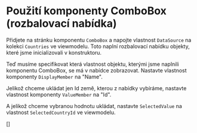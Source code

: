 ﻿Použití komponenty ComboBox (rozbalovací nabídka)
=================================================
Přidjete na stránku komponentu `ComboBox` a napojte vlastnost `DataSource` na kolekci `Countries` ve viewmodelu. Toto naplní rozbalovací nabídku objekty, které jsme inicializovali v konstruktoru.
        
Teď musíme specifikovat která vlastnost objektu, kterými jsme naplnili komponentu ComboBox, se má v nabídce zobrazovat. Nastavte vlastnost komponenty `DisplayMember` na "Name".

Jelikož chceme ukládat jen Id země, kterou z nabídky vybíráme, nastavte vlastnost komponenty `ValueMember` na "Id".

A jelikož chceme vybranou hodnotu ukládat, nastavte `SelectedValue` na vlastnost `SelectedCountryId` ve viewmodelu. 

[<DothtmlExercise Initial="samples/CustomerDetailView_Stage7.dothtml"
        Final="samples/CustomerDetailView_Stage8.dothtml"
        DisplayName="CustomerDetailView.dothtml"
        ValidatorId="Lesson3Step11Validator" />]